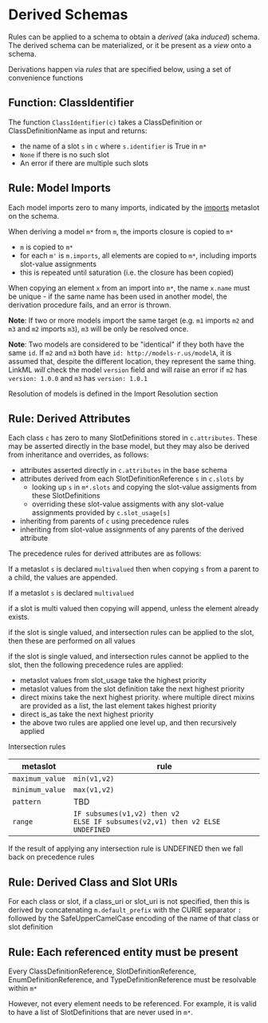 # Derived Schemas

Rules can be applied to a schema to obtain a *derived* (aka *induced*) schema. The derived schema can be materialized, or it be present as a *view* onto a schema.

Derivations happen via *rules* that are specified below, using a set of convenience functions

## Function: ClassIdentifier

The function `ClassIdentifier(c)` takes a ClassDefinition or ClassDefinitionName as input and returns:

- the name of a slot `s` in `c` where `s.identifier` is True in `m*`
- `None` if there is no such slot
- An error if there are multiple such slots

## Rule: Model Imports

Each model imports zero to many imports, indicated by the [imports](https://w3id.org/linkml/imports) metaslot on the schema.

When deriving a model `m*` from `m`, the imports closure is copied to `m*`

- `m` is copied to `m*`
- for each `m'` is `m.imports`, all elements are copied to `m*`, including imports slot-value assignments
- this is repeated until saturation (i.e. the closure has been copied)

When copying an element `x` from an import into `m*`, the name `x.name` must be unique - if the same name has been used in another model, the derivation procedure fails, and an error is thrown.

**Note**: If two or more models import the same target (e.g. `m1` imports `m2` and `m3` and `m2` imports `m3`), `m3` will be only be resolved once.

**Note**: Two models are considered to be "identical" if they both 
have the same `id`.  If `m2` and `m3` both have `id: http://models-r.us/modelA`, it is assumed that, despite the different location, they represent the same thing.  LinkML _will_ check the model `version` field and will raise an error if `m2` has `version: 1.0.0` and `m3` has `version: 1.0.1`

Resolution of models is defined in the Import Resolution section

## Rule: Derived Attributes

Each class `c` has zero to many SlotDefinitions stored in `c.attributes`. These may be asserted directly in the base model, but they may also be derived from inheritance and overrides, as follows:

- attributes asserted directly in `c.attributes` in the base schema
- attributes derived from each SlotDefinitionReference `s` in `c.slots` by
    - looking up `s` in `m*.slots` and copying the slot-value assigments from these SlotDefinitions
    - overriding these slot-value assigments with any slot-value assignments provided by `c.slot_usage[s]`
- inheriting from parents of `c` using precedence rules
- inheriting from slot-value assignments of any parents of the derived attribute

The precedence rules for derived attributes are as follows:

If a metaslot `s` is declared `multivalued` then when copying `s` from a parent to a child, the values are appended.

If a metaslot `s` is declared `multivalued` 

if a slot is multi valued then copying will append, unless the element already exists.

if the slot is single valued, and intersection rules can be applied to the slot, then these are performed on all values

if the slot is single valued, and intersection rules cannot be applied to the slot, then the following precedence rules are applied:

 * metaslot values from slot_usage take the highest priority
 * metaslot values from the slot definition take the next highest priority
 * direct mixins take the next highest priority. where multiple direct mixins are provided as a list, the last element takes highest priority
 * direct is_as take the next highest priority
 * the above two rules are applied one level up, and then recursively applied

Intersection rules

|metaslot|rule|
|---|---|
|`maximum_value`|`min(v1,v2)`|
|`minimum_value`|`max(v1,v2)`|
|`pattern`|TBD|
|`range`|`IF subsumes(v1,v2) then v2` <br/> `ELSE IF subsumes(v2,v1) then v2 ELSE UNDEFINED` |

If the result of applying any intersection rule is UNDEFINED then we fall back on precedence rules

## Rule: Derived Class and Slot URIs

For each class or slot, if a class_uri or slot_uri is not specified, then this is derived by concatenating `m.default_prefix` with the CURIE separator `:` followed by the SafeUpperCamelCase encoding of the name of that class or slot definition

## Rule: Each referenced entity must be present

Every ClassDefinitionReference, SlotDefinitionReference, EnumDefinitionReference, and TypeDefinitionReference must be resolvable within `m*`

However, not every element needs to be referenced. For example, it is valid to have a list of SlotDefinitions that are never used in `m*`.

